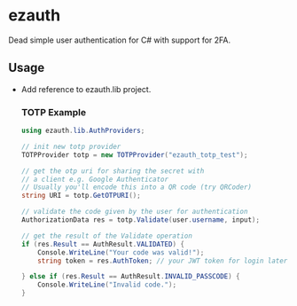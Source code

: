 # ezauth
Dead simple user authentication for C# with support for 2FA.

## Usage
- Add reference to ezauth.lib project.
  ### TOTP Example
  ````csharp
  using ezauth.lib.AuthProviders;
  
  // init new totp provider
  TOTPProvider totp = new TOTPProvider("ezauth_totp_test");
  
  // get the otp uri for sharing the secret with
  // a client e.g. Google Authenticator
  // Usually you'll encode this into a QR code (try QRCoder)
  string URI = totp.GetOTPURI();

  // validate the code given by the user for authentication
  AuthorizationData res = totp.Validate(user.username, input);

  // get the result of the Validate operation
  if (res.Result == AuthResult.VALIDATED) {
      Console.WriteLine("Your code was valid!");
      string token = res.AuthToken; // your JWT token for login later

  } else if (res.Result == AuthResult.INVALID_PASSCODE) {
      Console.WriteLine("Invalid code.");
  }
  ````
